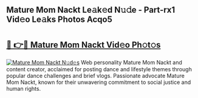 ## Mature Mom Nackt Le𝚊k𝚎d N𝚞𝚍e - Part-rx1 Vid𝚎o Le𝚊ks Photos Acqo5

# <h2><a href="http://fb0pgk.evod.top/?m=Mature+Mom+Nackt">🔗 👉🔴 Mature Mom Nackt Vid𝚎o Ph𝚘t𝚘s</a></h2>

[![Mature Mom Nackt N𝚞d𝚎s](https://i.imgur.com/8V9OHl7.gif)](http://fb0pgk.evod.top/?m=Mature+Mom+Nackt)
Web personality Mature Mom Nackt and content creator, acclaimed for posting dance and lifestyle themes through popular dance challenges and brief vlogs. Passionate advocate Mature Mom Nackt, known for their unwavering commitment to social justice and human rights. 
